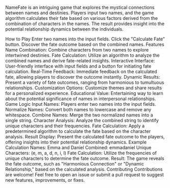 NameFate is an intriguing game that explores the mystical connections between names and destinies. Players input two names, and the game algorithm calculates their fate based on various factors derived from the combination of characters in the names. The result provides insight into the potential relationship dynamics between the individuals.

How to Play
Enter two names into the input fields.
Click the "Calculate Fate" button.
Discover the fate outcome based on the combined names.
Features
Name Combination: Combine characters from two names to explore intertwined destinies.
Fate Calculation: Utilize an algorithm to analyze the combined names and derive fate-related insights.
Interactive Interface: User-friendly interface with input fields and a button for initiating fate calculation.
Real-Time Feedback: Immediate feedback on the calculated fate, allowing players to discover the outcome instantly.
Dynamic Results: Present a variety of fate outcomes, ranging from harmonious to tumultuous relationships.
Customization Options: Customize themes and share results for a personalized experience.
Educational Value: Entertaining way to learn about the potential significance of names in interpersonal relationships.
Game Logic
Input Names: Players enter two names into the input fields.
Normalize Names: Convert both names to lowercase and remove any whitespace.
Combine Names: Merge the two normalized names into a single string.
Character Analysis: Analyze the combined string to identify unique characters and their frequencies.
Fate Calculation: Apply a predetermined algorithm to calculate the fate based on the character analysis.
Result Display: Present the calculated fate outcome to the players, offering insights into their potential relationship dynamics.
Example Calculation
Names: Emma and Daniel
Combined: emmadaniel
Unique Characters: (e, m, a, d, n, i, l)
Fate Calculation: Utilize the frequencies of unique characters to determine the fate outcome.
Result: The game reveals the fate outcome, such as "Harmonious Connection" or "Dynamic Relationship," based on the calculated analysis.
Contributing
Contributions are welcome! Feel free to open an issue or submit a pull request to suggest new features, improvements, or fixes.

